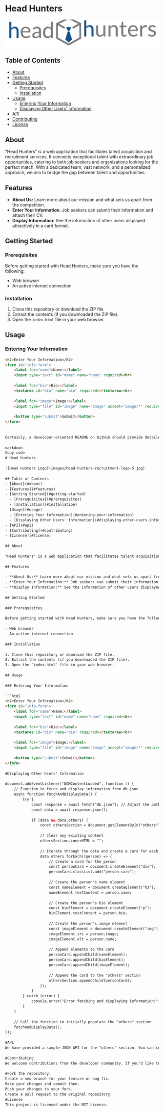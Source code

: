 # Head Hunters

![Head Hunters Logo](images/head-hunters-recruitment-logo-5.jpg)

## Table of Contents
- [About](#about)
- [Features](#features)
- [Getting Started](#getting-started)
  - [Prerequisites](#prerequisites)
  - [Installation](#installation)
- [Usage](#usage)
  - [Entering Your Information](#entering-your-information)
  - [Displaying Other Users' Information](#displaying-other-users-information)
- [API](#api)
- [Contributing](#contributing)
- [License](#license)

## About

"Head Hunters" is a web application that facilitates talent acquisition and recruitment services. It connects exceptional talent with extraordinary job opportunities, catering to both job seekers and organizations looking for the perfect match. With a dedicated team, vast network, and a personalized approach, we aim to bridge the gap between talent and opportunities.

## Features

- **About Us:** Learn more about our mission and what sets us apart from the competition.
- **Enter Your Information:** Job seekers can submit their information and attach their CV.
- **Display Information:** See the information of other users displayed attractively in a card format.

## Getting Started

### Prerequisites

Before getting started with Head Hunters, make sure you have the following:

- Web browser
- An active internet connection

### Installation

1. Clone this repository or download the ZIP file.
2. Extract the contents (if you downloaded the ZIP file).
3. Open the `index.html` file in your web browser.

## Usage

### Entering Your Information

```html
<h2>Enter Your Information</h2>
<form id="info-form">
    <label for="name">Name:</label>
    <input type="text" id="name" name="name" required><br>

    <label for="bio">Bio:</label>
    <textarea id="bio" name="bio" required></textarea><br>

    <label for="image">Image:</label>
    <input type="file" id="image" name="image" accept="image/*" required><br>

    <button type="submit">Submit</button>
</form>


Certainly, a developer-oriented README on GitHub should provide detailed information for developers. Here's an updated version of the README with a focus on developers:

markdown
Copy code
# Head Hunters

![Head Hunters Logo](images/head-hunters-recruitment-logo-5.jpg)

## Table of Contents
- [About](#about)
- [Features](#features)
- [Getting Started](#getting-started)
  - [Prerequisites](#prerequisites)
  - [Installation](#installation)
- [Usage](#usage)
  - [Entering Your Information](#entering-your-information)
  - [Displaying Other Users' Information](#displaying-other-users-information)
- [API](#api)
- [Contributing](#contributing)
- [License](#license)

## About

"Head Hunters" is a web application that facilitates talent acquisition and recruitment services. It connects exceptional talent with extraordinary job opportunities, catering to both job seekers and organizations looking for the perfect match. With a dedicated team, vast network, and a personalized approach, we aim to bridge the gap between talent and opportunities.

## Features

- **About Us:** Learn more about our mission and what sets us apart from the competition.
- **Enter Your Information:** Job seekers can submit their information and attach their CV.
- **Display Information:** See the information of other users displayed attractively in a card format.

## Getting Started

### Prerequisites

Before getting started with Head Hunters, make sure you have the following:

- Web browser
- An active internet connection

### Installation

1. Clone this repository or download the ZIP file.
2. Extract the contents (if you downloaded the ZIP file).
3. Open the `index.html` file in your web browser.

## Usage

### Entering Your Information

```html
<h2>Enter Your Information</h2>
<form id="info-form">
    <label for="name">Name:</label>
    <input type="text" id="name" name="name" required><br>

    <label for="bio">Bio:</label>
    <textarea id="bio" name="bio" required></textarea><br>

    <label for="image">Image:</label>
    <input type="file" id="image" name="image" accept="image/*" required><br>

    <button type="submit">Submit</button>
</form>

#Displaying Other Users' Information

document.addEventListener("DOMContentLoaded", function () {
    // Function to fetch and display information from db.json
    async function fetchAndDisplayData() {
        try {
            const response = await fetch("db.json"); // Adjust the path to your db.json file
            const data = await response.json();

            if (data && data.others) {
                const othersSection = document.getElementById("others");

                // Clear any existing content
                othersSection.innerHTML = "";

                // Iterate through the data and create a card for each person
                data.others.forEach((person) => {
                    // Create a card for the person
                    const personCard = document.createElement("div");
                    personCard.classList.add("person-card");

                    // Create the person's name element
                    const nameElement = document.createElement("h3");
                    nameElement.textContent = person.name;

                    // Create the person's bio element
                    const bioElement = document.createElement("p");
                    bioElement.textContent = person.bio;

                    // Create the person's image element
                    const imageElement = document.createElement("img");
                    imageElement.src = person.image;
                    imageElement.alt = person.name;

                    // Append elements to the card
                    personCard.appendChild(nameElement);
                    personCard.appendChild(bioElement);
                    personCard.appendChild(imageElement);

                    // Append the card to the "others" section
                    othersSection.appendChild(personCard);
                });
            }
        } catch (error) {
            console.error("Error fetching and displaying information:", error);
        }
    }

    // Call the function to initially populate the "others" section
    fetchAndDisplayData();
});

#API
We have provided a sample JSON API for the "others" section. You can customize the API to add or modify user data. The API is located in db.json.

#Contributing
We welcome contributions from the developer community. If you'd like to contribute to this project, please follow these steps:

#Fork the repository.
Create a new branch for your feature or bug fix.
Make your changes and commit them.
Push your changes to your fork.
Create a pull request to the original repository.
#License
This project is licensed under the MIT License.

